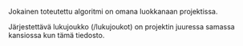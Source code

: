  
Jokainen toteutettu algoritmi on omana luokkanaan projektissa.

Järjestettävä lukujoukko (/lukujoukot) on projektin juuressa samassa kansiossa kun tämä tiedosto.